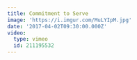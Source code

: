 ```yaml
---
title: Commitment to Serve
image: 'https://i.imgur.com/MuLYIpM.jpg'
date: '2017-04-02T09:30:00.000Z'
video:
  type: vimeo
  id: 211195532
---
```


